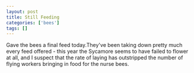 ```yaml
---
layout: post
title: Still Feeding
categories: ['bees']
tags: []
---
```


Gave the bees a final feed today.They've been taking down pretty much every feed offered - this year the Sycamore seems to have failed to flower at all, and I suspect that the rate of laying has outstripped the number of flying workers bringing in food for the nurse bees. 
